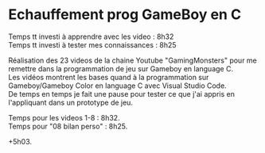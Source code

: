 # Echauffement prog GameBoy en C
  
Temps tt investi à apprendre avec les video : 8h32  
Temps tt investi à tester mes connaissances : 8h25  
  
Réalisation des 23 videos de la chaine Youtube "GamingMonsters" pour me remettre dans la programmation de jeu sur Gameboy en language C.  
Les vidéos montrent les bases quand à la programmation sur Gameboy/Gameboy Color en language C avec Visual Studio Code.  
De temps en temps je fait une pause pour tester ce que j'ai appris en l'appliquant dans un prototype de jeu.  
  
Temps pour les videos 1-8 : 8h32.  
Temps pour "08 bilan perso" : 8h25.  

+5h03.
